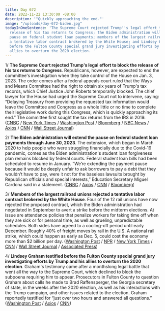 ```yaml
---
title: Day 672
date: 2022-11-22 13:30:00 -08:00
description: '"Quickly approaching the end."'
image: "/uploads/day-672-biden.jpg"
todayInOneSentence: 'The Supreme Court rejected Trump''s legal effort to block the
  release of his tax returns to Congress; the Biden administration will extend the
  pause on federal student loan payments; members of the largest railroad unions rejected
  a tentative labor contract brokered by the White House; and Lindsey Graham testified
  before the Fulton County special grand jury investigating efforts by Trump and his
  allies to overturn the 2020 election. '
---
```


1/ **The Supreme Court rejected Trump's legal effort to block the release of his tax returns to Congress**. Republicans, however, are expected to end the committee's investigation when they take control of the House on Jan. 3, 2023. The order comes after a federal appeals court ruled that the Ways and Means Committee had the right to obtain six years of Trump's tax records, which Chief Justice John Roberts temporarily blocked. The chief lawyer for the House had urged the Supreme Court not to intervene, saying: “Delaying Treasury from providing the requested tax information would leave the Committee and Congress as a whole little or no time to complete their legislative work during this Congress, which is quickly approaching its end.” The committee first sought the tax returns from the IRS in 2019. ([CNBC](https://www.cnbc.com/2022/11/22/supreme-court-rules-on-trump-tax-records-being-given-to-congress.html) / [New York Times](https://www.nytimes.com/2022/11/22/us/supreme-court-trump-taxes-house-democrats.html) / [Washington Post](https://www.washingtonpost.com/politics/2022/11/22/supreme-court-trump-taxes/) / [Bloomberg](https://www.bloomberg.com/news/articles/2022-11-22/supreme-court-clears-house-panel-to-get-trump-s-tax-returns?srnd=premium&sref=MIBMEEoj) / [NBC News](https://www.nbcnews.com/politics/supreme-court/supreme-court-allows-release-trumps-tax-records-house-democrats-rcna56644) / [Axios](https://www.axios.com/2022/11/22/supreme-court-trump-tax-return-congress) / [CNN](https://www.cnn.com/2022/11/22/politics/supreme-court-clears-way-for-house-to-get-trumps-taxes/index.html) / [Wall Street Journal](https://www.wsj.com/articles/supreme-court-denies-donald-trumps-bid-to-shield-tax-returns-11669147608?mod=hp_lead_pos3))

2/ **The Biden administration will extend the pause on federal student loan payments through June 30, 2023**. The extension, which began in March 2020 to help people who were struggling financially due to the Covid-19 pandemic, comes as the Biden administration's student loan forgiveness plan remains blocked by federal courts. Federal student loan bills had been scheduled to resume in January. “We’re extending the payment pause because it would be deeply unfair to ask borrowers to pay a debt that they wouldn’t have to pay, were it not for the baseless lawsuits brought by Republican officials and special interests,” Education Secretary Miguel Cardona said in a statement. ([CNBC](https://www.cnbc.com/2022/11/22/biden-administration-will-extend-student-loan-debt-repayment-holiday-to-june-reports-say.html) / [Axios](https://www.axios.com/2022/11/22/student-loan-forgiveness-payment-pause-extension) / [CNN](https://www.cnn.com/2022/11/22/politics/student-loan-repayment-freeze-extended/index.html) / [Bloomberg](https://www.bloomberg.com/news/articles/2022-11-22/white-house-to-extend-student-loan-payment-pause-up-to-june-30?srnd=premium&sref=MIBMEEoj))

3/ **Members of the largest railroad unions rejected a tentative labor contract brokered by the White House**. Four of the 12 rail unions have now rejected the proposed contract, which the Biden administration had negotiated in September to avert a strike before the midterm elections. At issue are attendance policies that penalize workers for taking time off when they are sick or for personal time, as well as grueling, unpredictable schedules. Both sides have agreed to a cooling-off period until early December. Roughly 40% of freight moves by rail in the U.S. A national rail strike, which could happen as early as Dec. 5, could cost the economy more than $2 billion per day. ([Washington Post](https://www.washingtonpost.com/business/2022/11/21/rail-union-strike-white-house/) / [NPR](https://www.npr.org/2022/11/21/1137640529/railroads-freight-rail-unions-vote-contract-strike) / [New York Times](https://www.nytimes.com/2022/11/21/business/economy/freight-rail-union-contract.html) / [CNN](https://www.cnn.com/2022/11/21/business/railroad-unions-votes/index.html) / [Wall Street Journal](https://www.wsj.com/articles/railroad-unions-split-over-labor-contract-11669040378?mod=hp_lead_pos2) / [Associated Press](https://apnews.com/article/business-economy-strikes-climate-and-environment-government-politics-92ea7632a29f807ccc0e2658c50d731e))

4/ **Lindsey Graham testified before the Fulton County special grand jury investigating efforts by Trump and his allies to overturn the 2020 election**. Graham's testimony came after a monthslong legal battle that went all the way to the Supreme Court, which declined to block the subpoena requiring him to appear. Prosecutors in Fulton County to question Graham about calls he made to Brad Raffensperger, the Georgia secretary of state, in the weeks after the 2020 election, as well as his interactions with the Trump campaign, and other issues related to the election. Graham reportedly testified for “just over two hours and answered all questions.” ([Washington Post](https://www.washingtonpost.com/nation/2022/11/22/lindsey-graham-georgia-grand-jury/) / [Axios](https://www.axios.com/2022/11/22/lindsey-graham-fulton-county-testimony) / [CNN](https://www.cnn.com/2022/11/22/politics/lindsey-graham-fulton-county-grand-jury-2020-election/index.html))
